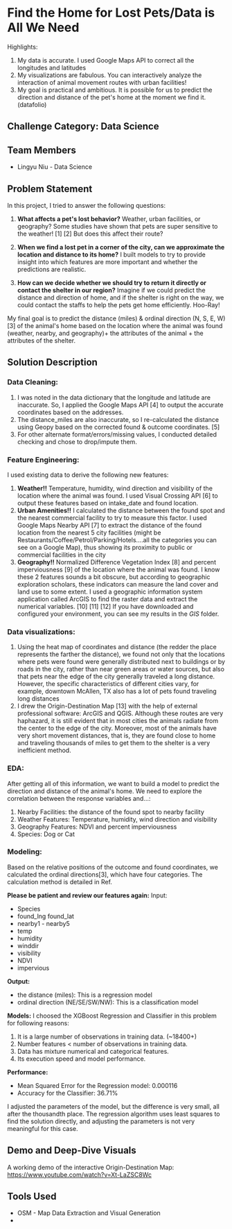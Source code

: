﻿# Find the Home for Lost Pets/Data is All We Need

Highlights: 

1. My data is accurate. I used Google Maps API to correct all the longitudes and latitudes
2. My visualizations are fabulous. You can interactively analyze the interaction of animal movement routes with urban facilities!
3. My goal is practical and ambitious. It is possible for us to predict the direction and distance of the pet's home at the moment we find it.
(datafolio)

## Challenge Category: Data Science

## Team Members

 * Lingyu Niu - Data Science

## Problem Statement

In this project, I tried to answer the following questions:

1. **What affects a pet's lost behavior?** Weather, urban facilities, or geography? Some studies have shown that pets are super sensitive to the weather! [1] [2] But does this affect their route?

2. **When we find a lost pet in a corner of the city, can we approximate the location and distance to its home?** I built models to try to provide insight into which features are more important and whether the predictions are realistic.

3. **How can we decide whether we should try to return it directly or contact the shelter in our region?** Imagine if we could predict the distance and direction of home, and if the shelter is right on the way, we could contact the staffs to help the pets get home efficiently. Hoo-Ray!

My final goal is to predict the distance (miles) & ordinal direction (N, S, E, W) [3] of the animal's home based on the location where the animal was found (weather, nearby, and geography)+ the attributes of the animal + the attributes of the shelter.

## Solution Description

### Data Cleaning:
1. I was noted in the data dictionary that the longitude and latitude are inaccurate. So, I applied the Google Maps API [4] to output the accurate coordinates based on the addresses.
2. The distance_miles are also inaccurate, so I re-calculated the distance using Geopy based on the corrected found & outcome coordinates. [5]
3. For other alternate format/errors/missing values, I conducted detailed checking and chose to drop/impute them.

### Feature Engineering:
I used existing data to derive the following new features:

1. **Weather!!** Temperature, humidity, wind direction and visibility of the location where the animal was found. I used Visual Crossing API [6] to output these features based on intake_date and found location.
2. **Urban Amenities!!** I calculated the distance between the found spot and the nearest commercial facility to try to measure this factor. I used Google Maps Nearby API [7] to extract the distance of the found location from the nearest 5 city facilities (might be Restaurants/Coffee/Petrol/Parking/Hotels....all the categories you can see on a Google Map), thus showing its proximity to public or commercial facilities in the city
3. **Geography!!** Normalized Difference Vegetation Index [8] and percent imperviousness [9] of the location where the animal was found. I know these 2 features sounds a bit obscure, but according to geographic exploration scholars, these indicators can measure the land cover and land use to some extent. I used a geographic information system application called ArcGIS to find the raster data and extract the numerical variables. [10] [11] [12] If you have downloaded and configured your environment, you can see my results in the *GIS* folder.

### Data visualizations:
1. Using the heat map of coordinates and distance (the redder the place represents the farther the distance), we found not only that the locations where pets were found were generally distributed next to buildings or by roads in the city, rather than near green areas or water sources, but also that pets near the edge of the city generally traveled a long distance. However, the specific characteristics of different cities vary, for example, downtown McAllen, TX also has a lot of pets found traveling long distances
2. I drew the Origin-Destination Map [13] with the help of external professional software: ArcGIS and QGIS. Although these routes are very haphazard, it is still evident that in most cities the animals radiate from the center to the edge of the city. Moreover, most of the animals have very short movement distances, that is, they are found close to home and traveling thousands of miles to get them to the shelter is a very inefficient method.

### EDA:
After getting all of this information, we want to build a model to predict the direction and distance of the animal's home. We need to explore the correlation between the response variables and…:
1. Nearby Facilities: the distance of the found spot to nearby facility
2. Weather Features: Temperature, humidity, wind direction and visibility
3. Geography Features: NDVI and percent imperviousness
4. Species: Dog or Cat

### Modeling:
Based on the relative positions of the outcome and found coordinates, we calculated the ordinal directions[3], which have four categories. The calculation method is detailed in Ref.

**Please be patient and review our features again:**
Input:
* Species
* found_lng	found_lat
* nearby1	- nearby5	
* temp	
* humidity	
* winddir	
* visibility	
* NDVI	
* impervious

**Output:**
* the distance (miles): This is a regression model
* ordinal direction (NE/SE/SW/NW): This is a classification model

**Models:**
I choosed the XGBoost Regression and Classifier in this problem for following reasons:
1. It is a large number of observations in training data. (~18400+)
2. Number features < number of observations in training data.
3. Data has mixture numerical and categorical features.
4. Its execution speed and model performance.

**Performance:**
* Mean Squared Error for the Regression model: 0.000116
* Accuracy for the Classifier: 36.71%

I adjusted the parameters of the model, but the difference is very small, all after the thousandth place. The regression algorithm uses least squares to find the solution directly, and adjusting the parameters is not very meaningful for this case.

## Demo and Deep-Dive Visuals

A working demo of the interactive Origin-Destination Map:
https://www.youtube.com/watch?v=Xt-LaZSC8Wc


## Tools Used

 * OSM - Map Data Extraction and Visual Generation
 * 
